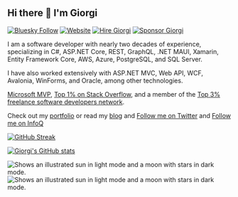 ## Hi there 👋 I'm Giorgi

[![Bluesky Follow](https://img.shields.io/badge/follow-%40Giorgi%20Dalakishvili-blue?style=flat-square&logo=Bluesky)](https://bsky.app/profile/giorgi.dev)
[![Website](https://img.shields.io/website?down_color=grey&down_message=https%3A%2F%2Fgiorgi.dev&logo=rss&style=flat-square&up_color=green&up_message=https%3A%2F%2Fgiorgi.dev&url=https%3A%2F%2Fgiorgi.dev)](https://giorgi.dev)
[![Hire Giorgi](https://img.shields.io/static/v1?label=Hire&message=Giorgi&color=3863A0&style=flat-square&logo=toptal)](https://www.toptal.com/resume/giorgi-dalakishvili/N5jr6J/worlds-top-talent)
[![Sponsor Giorgi](https://img.shields.io/badge/%24%24-Sponsor%20Me-85bb65?style=flat-square&logo=Github)](https://github.com/sponsors/Giorgi)

I am a software developer with nearly two decades of experience, specializing in C#, ASP.NET Core, REST, GraphQL, .NET MAUI, Xamarin, Entity Framework Core, AWS, Azure, PostgreSQL, and SQL Server. 

I have also worked extensively with ASP.NET MVC, Web API, WCF, Avalonia, WinForms, and Oracle, among other technologies.

[Microsoft MVP](https://mvp.microsoft.com/en-US/mvp/profile/e96c7912-ea3e-4fde-b8d3-745d6b07b31b), [Top 1% on Stack Overflow](https://stackoverflow.com/users/239438/giorgi?tab=topactivity), and a member of the [Top 3% freelance software developers network](https://www.toptal.com/N5jr6J/worlds-top-talent).

Check out my [portfolio](https://giorgi.dev/portfolio/) or read my [blog](https://giorgi.dev/blog/) and [Follow me on Twitter](https://twitter.com/GioDalakishvili) and [Follow me on InfoQ](https://www.infoq.com/profile/Giorgi-Dalakishvili/)

[![GitHub Streak](https://github-readme-streak-stats-weld-one.vercel.app?user=Giorgi&theme=gruvbox_duo&hide_border=true)](https://giorgi.dev/blog/)

[![Giorgi's GitHub stats](https://github-readme-stats.vercel.app/api?username=Giorgi&show_icons=true&theme=transparent)](https://giorgi.dev/blog/)

<picture>
  <source media="(prefers-color-scheme: dark)" srcset="https://raw.githubusercontent.com/Giorgi/github-stats/master/generated/overview.svg#gh-dark-mode-only">
  <source media="(prefers-color-scheme: light)" srcset="https://raw.githubusercontent.com/Giorgi/github-stats/master/generated/overview.svg#gh-light-mode-only">
  <img alt="Shows an illustrated sun in light mode and a moon with stars in dark mode." src="https://user-images.githubusercontent.com/25423296/163456779-a8556205-d0a5-45e2-ac17-42d089e3c3f8.png">
</picture>

<picture>
  <source media="(prefers-color-scheme: dark)" srcset="https://raw.githubusercontent.com/Giorgi/github-stats/master/generated/languages.svg#gh-dark-mode-only">
  <source media="(prefers-color-scheme: light)" srcset="https://raw.githubusercontent.com/Giorgi/github-stats/master/generated/languages.svg#gh-light-mode-only">
  <img alt="Shows an illustrated sun in light mode and a moon with stars in dark mode." src="https://user-images.githubusercontent.com/25423296/163456779-a8556205-d0a5-45e2-ac17-42d089e3c3f8.png">
</picture>

<!--
**Giorgi/Giorgi** is a ✨ _special_ ✨ repository because its `README.md` (this file) appears on your GitHub profile.

Here are some ideas to get you started:

- 🔭 I’m currently working on ...
- 🌱 I’m currently learning ...
- 👯 I’m looking to collaborate on ...
- 🤔 I’m looking for help with ...
- 💬 Ask me about ...
- 📫 How to reach me: ...
- 😄 Pronouns: ...
- ⚡ Fun fact: ...
-->
